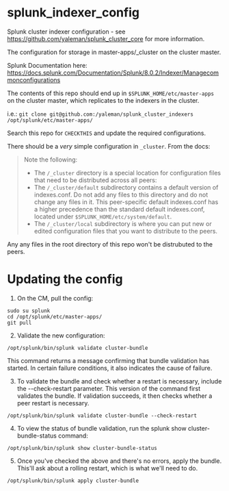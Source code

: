 # splunk_indexer_config

Splunk cluster indexer configuration - see https://github.com/yaleman/splunk_cluster_core for more information.

The configuration for storage in master-apps/_cluster on the cluster master.

Splunk Documentation here: https://docs.splunk.com/Documentation/Splunk/8.0.2/Indexer/Managecommonconfigurations

The contents of this repo should end up in `$SPLUNK_HOME/etc/master-apps` on the cluster master, which replicates to the indexers in the cluster.

i.e.: `git clone git@github.com:/yaleman/splunk_cluster_indexers /opt/splunk/etc/master-apps/`

Search this repo for `CHECKTHIS` and update the required configurations.

There should be a *very* simple configuration in `_cluster`. From the docs:

> Note the following:
> * The `/_cluster` directory is a special location for configuration files that need to be distributed across all peers:
> * The `/_cluster/default` subdirectory contains a default version of indexes.conf. Do not add any files to this directory and do not change any files in it. This peer-specific default indexes.conf has a higher precedence than the standard default indexes.conf, located under `$SPLUNK_HOME/etc/system/default`.
> * The `/_cluster/local` subdirectory is where you can put new or edited configuration files that you want to distribute to the peers.

Any any files in the root directory of this repo won't be distrubuted to the peers.

# Updating the config

1. On the CM, pull the config:
```
sudo su splunk
cd /opt/splunk/etc/master-apps/
git pull
```
2. Validate the new configuration:
```
/opt/splunk/bin/splunk validate cluster-bundle
```
This command returns a message confirming that bundle validation has started. In certain failure conditions, it also indicates the cause of failure.

3. To validate the bundle and check whether a restart is necessary, include the --check-restart parameter. This version of the command first validates the bundle. If validation succeeds, it then checks whether a peer restart is necessary.
```
/opt/splunk/bin/splunk validate cluster-bundle --check-restart
```

4. To view the status of bundle validation, run the splunk show cluster-bundle-status command:
```
/opt/splunk/bin/splunk show cluster-bundle-status
```
5. Once you've checked the above and there's no errors, apply the bundle. This'll ask about a rolling restart, which is what we'll need to do.
```
/opt/splunk/bin/splunk apply cluster-bundle
```
